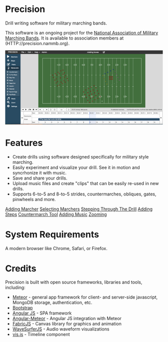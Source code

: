 # Precision
Drill writing software for military marching bands. 

This software is an ongoing project for the [National Association of Military Marching Bands](HTTP://NAMMB.ORG). It is available to association members at (HTTP://precision.nammb.org).

![Precision Screenshot](/public/precision.png?raw=true "Screenshot")

# Features
* Create drills using software designed specifically for military style marching.
* Easily experiment and visualize your drill. See it in motion and syncrhonize it with music.
* Save and share your drills.
* Upload music files and create "clips" that can be easily re-used in new drills.
* Supports 6-to-5 and 8-to-5 strides, countermarches, obliques, gates, pinwheels and more.

[Adding Marcher](https://precision-video.s3.us-east-2.amazonaws.com/Precision%20-%20Add%20Marchers.mp4)
[Selecting Marchers](https://precision-video.s3.us-east-2.amazonaws.com/Precision%20-%20Selecting%20Marchers.mp4)
[Stepping Through The Drill](https://precision-video.s3.us-east-2.amazonaws.com/Precision%20-%20Stepping%20Thru.mp4)
[Adding Steps](https://precision-video.s3.us-east-2.amazonaws.com/Precision%20-%20Adding%20Steps.mp4)
[Countermarch Tool](https://precision-video.s3.us-east-2.amazonaws.com/Precision%20-%20Countermarch%20Maneuver.mp4)
[Adding Music](https://precision-video.s3.us-east-2.amazonaws.com/Precision%20-%20Adding%20Music.mp4)
[Zooming](https://precision-video.s3.us-east-2.amazonaws.com/Precision%20-%20Zoom.mp4)

# System Requirements
A modern browser like Chrome, Safari, or Firefox.

# Credits

Precision is built with open source frameworks, libraries and tools, including:

* [Meteor](https://www.meteor.com/) - general app framework for client- and server-side javascript, MongoDB storage, authentication, etc.
* [Bootstrap](https://getbootstrap.com/) 
* [Angular JS](https://angularjs.org/) - SPA framework
* [Angular-Meteor](https://angular-meteor.com/) - Angular JS integration with Meteor
* [FabricJS](http://fabricjs.com/) - Canvas library for graphics and animation
* [WaveSurferJS](https://wavesurfer-js.org/) - Audio waveform visualizations
* [vis.js](http://visjs.org/index.html) - Timeline component

